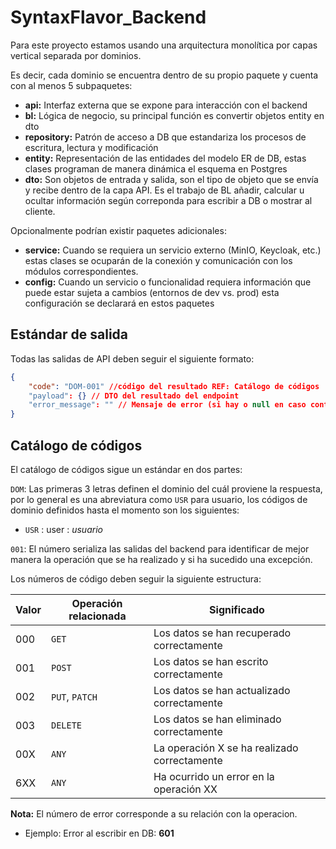 # SyntaxFlavor_Backend

Para este proyecto estamos usando una arquitectura monolítica por capas vertical separada por dominios.

Es decir, cada dominio se encuentra dentro de su propio paquete y cuenta con al menos 5 subpaquetes:
- **api:** Interfaz externa que se expone para interacción con el backend
- **bl:** Lógica de negocio, su principal función es convertir objetos entity en dto
- **repository:** Patrón de acceso a DB que estandariza los procesos de escritura, lectura y modificación
- **entity:** Representación de las entidades del modelo ER de DB, estas clases programan de manera dinámica el esquema en Postgres
- **dto:** Son objetos de entrada y salida, son el tipo de objeto que se envía y recibe dentro de la capa API. Es el trabajo de BL añadir, calcular u ocultar información según correponda para escribir a DB o mostrar al cliente.

Opcionalmente podrían existir paquetes adicionales:
- **service:** Cuando se requiera un servicio externo (MinIO, Keycloak, etc.) estas clases se ocuparán de la conexión y comunicación con los módulos correspondientes.
- **config:** Cuando un servicio o funcionalidad requiera información que puede estar sujeta a cambios (entornos de dev vs. prod) esta configuración se declarará en estos paquetes

## Estándar de salida

Todas las salidas de API deben seguir el siguiente formato:

```json
{
    "code": "DOM-001" //código del resultado REF: Catálogo de códigos
    "payload": {} // DTO del resultado del endpoint
    "error_message": "" // Mensaje de error (si hay o null en caso contrario)
}
```

## Catálogo de códigos

El catálogo de códigos sigue un estándar en dos partes:

`DOM`: Las primeras 3 letras definen el dominio del cuál proviene la respuesta, por lo general es una abreviatura como `USR` para usuario, los códigos de dominio definidos hasta el momento son los siguientes:

- `USR` : user : _usuario_

`001`: El número serializa las salidas del backend para identificar de mejor manera la operación que se ha realizado y si ha sucedido una excepción.

Los números de código deben seguir la siguiente estructura:

| Valor | Operación relacionada | Significado                                  |
|-------|-----------------------|----------------------------------------------|
| 000   | `GET`                 | Los datos se han recuperado correctamente    |
| 001   | `POST`                | Los datos se han escrito correctamente       |
| 002   | `PUT`, `PATCH`        | Los datos se han actualizado correctamente   |
| 003   | `DELETE`              | Los datos se han eliminado correctamente     |
| 00X   | `ANY`                 | La operación X se ha realizado correctamente |
| 6XX   | `ANY`                 | Ha ocurrido un error en la operación XX      |

**Nota:** El número de error corresponde a su relación con la operacion.
   - Ejemplo:
        Error al escribir en DB: **601**


